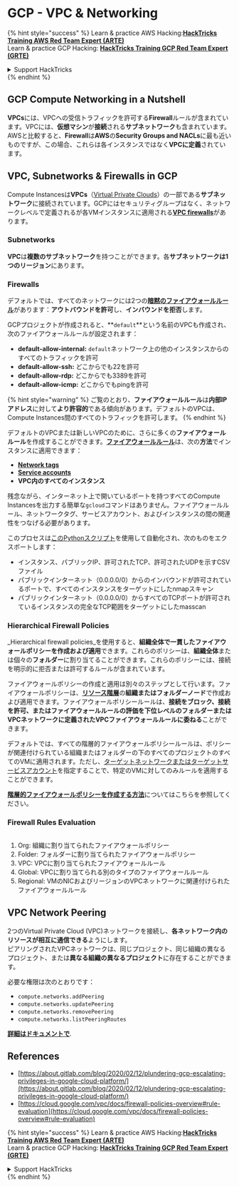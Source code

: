 # GCP - VPC & Networking

{% hint style="success" %}
Learn & practice AWS Hacking:<img src="/.gitbook/assets/image.png" alt="" data-size="line">[**HackTricks Training AWS Red Team Expert (ARTE)**](https://training.hacktricks.xyz/courses/arte)<img src="/.gitbook/assets/image.png" alt="" data-size="line">\
Learn & practice GCP Hacking: <img src="/.gitbook/assets/image (2).png" alt="" data-size="line">[**HackTricks Training GCP Red Team Expert (GRTE)**<img src="/.gitbook/assets/image (2).png" alt="" data-size="line">](https://training.hacktricks.xyz/courses/grte)

<details>

<summary>Support HackTricks</summary>

* Check the [**subscription plans**](https://github.com/sponsors/carlospolop)!
* **Join the** 💬 [**Discord group**](https://discord.gg/hRep4RUj7f) or the [**telegram group**](https://t.me/peass) or **follow** us on **Twitter** 🐦 [**@hacktricks\_live**](https://twitter.com/hacktricks\_live)**.**
* **Share hacking tricks by submitting PRs to the** [**HackTricks**](https://github.com/carlospolop/hacktricks) and [**HackTricks Cloud**](https://github.com/carlospolop/hacktricks-cloud) github repos.

</details>
{% endhint %}

## **GCP Compute Networking in a Nutshell**

**VPCs**には、VPCへの受信トラフィックを許可する**Firewall**ルールが含まれています。VPCには、**仮想マシン**が**接続**される**サブネットワーク**も含まれています。\
AWSと比較すると、**Firewall**は**AWS**の**Security Groups and NACLs**に最も近いものですが、この場合、これらは各インスタンスではなく**VPCに定義**されています。

## **VPC, Subnetworks & Firewalls in GCP**

Compute Instancesは**VPCs**（[Virtual Private Clouds](https://cloud.google.com/vpc/docs/vpc)）の一部である**サブネットワーク**に接続されています。GCPにはセキュリティグループはなく、ネットワークレベルで定義されるが各VMインスタンスに適用される[**VPC firewalls**](https://cloud.google.com/vpc/docs/firewalls)があります。

### Subnetworks

**VPC**は**複数のサブネットワーク**を持つことができます。各**サブネットワークは1つのリージョン**にあります。

### Firewalls

デフォルトでは、すべてのネットワークには2つの[**暗黙のファイアウォールルール**](https://cloud.google.com/vpc/docs/firewalls#default\_firewall\_rules)があります：**アウトバウンドを許可**し、**インバウンドを拒否**します。

GCPプロジェクトが作成されると、**`default`**という名前のVPCも作成され、次のファイアウォールルールが設定されます：

* **default-allow-internal:** `default`ネットワーク上の他のインスタンスからのすべてのトラフィックを許可
* **default-allow-ssh:** どこからでも22を許可
* **default-allow-rdp:** どこからでも3389を許可
* **default-allow-icmp:** どこからでもpingを許可

{% hint style="warning" %}
ご覧のとおり、**ファイアウォールルール**は**内部IPアドレス**に対して**より許容的**である傾向があります。デフォルトのVPCは、Compute Instances間のすべてのトラフィックを許可します。
{% endhint %}

デフォルトのVPCまたは新しいVPCのために、さらに多くの**ファイアウォールルール**を作成することができます。[**ファイアウォールルール**](https://cloud.google.com/vpc/docs/firewalls)は、次の**方法**でインスタンスに適用できます：

* [**Network tags**](https://cloud.google.com/vpc/docs/add-remove-network-tags)
* [**Service accounts**](https://cloud.google.com/vpc/docs/firewalls#serviceaccounts)
* **VPC内のすべてのインスタンス**

残念ながら、インターネット上で開いているポートを持つすべてのCompute Instancesを出力する簡単な`gcloud`コマンドはありません。ファイアウォールルール、ネットワークタグ、サービスアカウント、およびインスタンスの間の関連性をつなげる必要があります。

このプロセスは[このPythonスクリプト](https://gitlab.com/gitlab-com/gl-security/gl-redteam/gcp\_firewall\_enum)を使用して自動化され、次のものをエクスポートします：

* インスタンス、パブリックIP、許可されたTCP、許可されたUDPを示すCSVファイル
* パブリックインターネット（0.0.0.0/0）からのインバウンドが許可されているポートで、すべてのインスタンスをターゲットにしたnmapスキャン
* パブリックインターネット（0.0.0.0/0）からすべてのTCPポートが許可されているインスタンスの完全なTCP範囲をターゲットにしたmasscan

### Hierarchical Firewall Policies <a href="#hierarchical-firewall-policies" id="hierarchical-firewall-policies"></a>

_Hierarchical firewall policies_を使用すると、**組織全体で一貫したファイアウォールポリシーを作成および適用**できます。これらのポリシーは、**組織全体**または個々の**フォルダー**に割り当てることができます。これらのポリシーには、接続を明示的に拒否または許可するルールが含まれています。

ファイアウォールポリシーの作成と適用は別々のステップとして行います。ファイアウォールポリシーは、[**リソース階層**](https://cloud.google.com/resource-manager/docs/cloud-platform-resource-hierarchy)の**組織またはフォルダーノード**で作成および適用できます。ファイアウォールポリシールールは、**接続をブロック、接続を許可、またはファイアウォールルールの評価を下位レベルのフォルダーまたはVPCネットワークに定義されたVPCファイアウォールルールに委ねる**ことができます。

デフォルトでは、すべての階層的ファイアウォールポリシールールは、ポリシーが関連付けられている組織またはフォルダーの下のすべてのプロジェクトのすべてのVMに適用されます。ただし、[ターゲットネットワークまたはターゲットサービスアカウント](https://cloud.google.com/vpc/docs/firewall-policies#targets)を指定することで、特定のVMに対してのみルールを適用することができます。

[**階層的ファイアウォールポリシーを作成する方法**](https://cloud.google.com/vpc/docs/using-firewall-policies#gcloud)についてはこちらを参照してください。

### Firewall Rules Evaluation

<figure><img src="../../../../.gitbook/assets/image.png" alt=""><figcaption></figcaption></figure>

1. Org: 組織に割り当てられたファイアウォールポリシー
2. Folder: フォルダーに割り当てられたファイアウォールポリシー
3. VPC: VPCに割り当てられたファイアウォールルール
4. Global: VPCに割り当てられる別のタイプのファイアウォールルール
5. Regional: VMのNICおよびリージョンのVPCネットワークに関連付けられたファイアウォールルール

## VPC Network Peering

2つのVirtual Private Cloud (VPC)ネットワークを接続し、**各ネットワーク内のリソースが相互に通信できる**ようにします。\
ピアリングされたVPCネットワークは、同じプロジェクト、同じ組織の異なるプロジェクト、または**異なる組織の異なるプロジェクト**に存在することができます。

必要な権限は次のとおりです：

* `compute.networks.addPeering`
* `compute.networks.updatePeering`
* `compute.networks.removePeering`
* `compute.networks.listPeeringRoutes`

[**詳細はドキュメントで**](https://cloud.google.com/vpc/docs/vpc-peering).

## References

* [https://about.gitlab.com/blog/2020/02/12/plundering-gcp-escalating-privileges-in-google-cloud-platform/](https://about.gitlab.com/blog/2020/02/12/plundering-gcp-escalating-privileges-in-google-cloud-platform/)
* [https://cloud.google.com/vpc/docs/firewall-policies-overview#rule-evaluation](https://cloud.google.com/vpc/docs/firewall-policies-overview#rule-evaluation)

{% hint style="success" %}
Learn & practice AWS Hacking:<img src="/.gitbook/assets/image.png" alt="" data-size="line">[**HackTricks Training AWS Red Team Expert (ARTE)**](https://training.hacktricks.xyz/courses/arte)<img src="/.gitbook/assets/image.png" alt="" data-size="line">\
Learn & practice GCP Hacking: <img src="/.gitbook/assets/image (2).png" alt="" data-size="line">[**HackTricks Training GCP Red Team Expert (GRTE)**<img src="/.gitbook/assets/image (2).png" alt="" data-size="line">](https://training.hacktricks.xyz/courses/grte)

<details>

<summary>Support HackTricks</summary>

* Check the [**subscription plans**](https://github.com/sponsors/carlospolop)!
* **Join the** 💬 [**Discord group**](https://discord.gg/hRep4RUj7f) or the [**telegram group**](https://t.me/peass) or **follow** us on **Twitter** 🐦 [**@hacktricks\_live**](https://twitter.com/hacktricks\_live)**.**
* **Share hacking tricks by submitting PRs to the** [**HackTricks**](https://github.com/carlospolop/hacktricks) and [**HackTricks Cloud**](https://github.com/carlospolop/hacktricks-cloud) github repos.

</details>
{% endhint %}
